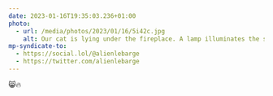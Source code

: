 ```yaml
---
date: 2023-01-16T19:35:03.236+01:00
photo:
  - url: /media/photos/2023/01/16/5i42c.jpg
    alt: Our cat is lying under the fireplace. A lamp illuminates the scene with a blue light.
mp-syndicate-to:
  - https://social.lol/@alienlebarge
  - https://twitter.com/alienlebarge
---
```

😸🔥
